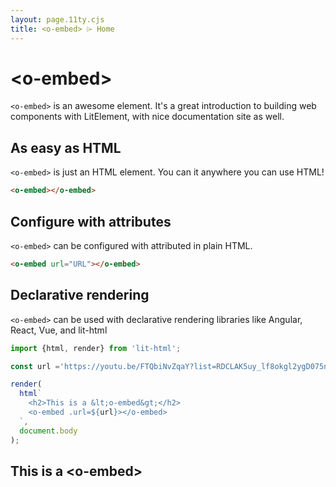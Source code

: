 ```yaml
---
layout: page.11ty.cjs
title: <o-embed> ⌲ Home
---
```


# &lt;o-embed>

`<o-embed>` is an awesome element. It's a great introduction to building web components with LitElement, with nice documentation site as well.

## As easy as HTML

<section class="columns">
  <div>

`<o-embed>` is just an HTML element. You can it anywhere you can use HTML!

```html
<o-embed></o-embed>
```

  </div>
  <div>

<o-embed></o-embed>

  </div>
</section>

## Configure with attributes

<section class="columns">
  <div>

`<o-embed>` can be configured with attributed in plain HTML.

```html
<o-embed url="URL"></o-embed>
```

  </div>
  <div>

<o-embed url="URL"></o-embed>

  </div>
</section>

## Declarative rendering

<section class="columns">
  <div>

`<o-embed>` can be used with declarative rendering libraries like Angular, React, Vue, and lit-html

```js
import {html, render} from 'lit-html';

const url ='https://youtu.be/FTQbiNvZqaY?list=RDCLAK5uy_lf8okgl2ygD075nhnJVjlfhwp8NsUgEbs';

render(
  html`
    <h2>This is a &lt;o-embed&gt;</h2>
    <o-embed .url=${url}></o-embed>
  `,
  document.body
);
```

  </div>
  <div>

<h2>This is a &lt;o-embed&gt;</h2>
<o-embed url="https://youtu.be/FTQbiNvZqaY?list=RDCLAK5uy_lf8okgl2ygD075nhnJVjlfhwp8NsUgEbs"></o-embed>

  </div>
</section>

